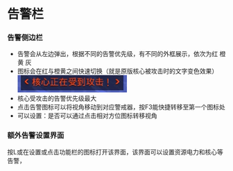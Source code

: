 # 告警栏
### 告警侧边栏
- 告警会从左边弹出，根据不同的告警优先级，有不同的外框展示，依次为红 橙黄 灰  
- 图标会在红与橙黄之间快速切换（就是原版核心被攻击时的文字变色效果）
 ![alt text](图/演示.gif)
- 核心受攻击的告警优先级最大  
- 点击告警图标可以将视角移动到对应警戒器，按F3能快捷转移至第一个图标处
- 可以设置：是否可以通过点击相对方位图标转移视角
### 额外告警设置界面
按L或在设置或点击功能栏的图标打开该界面，该界面可以设置资源电力和核心等告警，